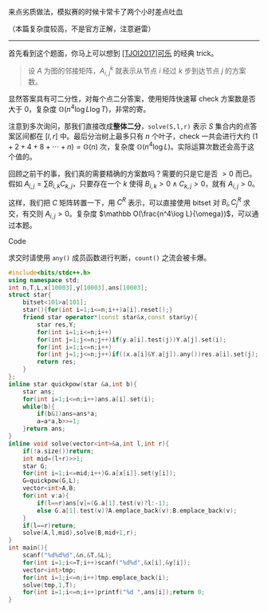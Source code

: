 来点劣质做法，模拟赛的时候卡常卡了两个小时差点吐血

（本篇复杂度较高，不是官方正解，注意避雷）

---

首先看到这个题面，你马上可以想到 [[TJOI2017]可乐](https://www.luogu.com.cn/problem/P3758) 的经典 trick。

> 设 $A$ 为图的邻接矩阵，$A^k_{i,j}$ 就表示从节点 $i$ 经过 $k$ 步到达节点 $j$ 的方案数。

显然答案具有可二分性，对每个点二分答案，使用矩阵快速幂 check 方案数是否大于 $0$，复杂度 $\mathbb O(n^4\log L\log T)$，非常的寄。

注意到多次询问，那我们直接改成**整体二分**，```solve(S,l,r)``` 表示 $S$ 集合内的点答案区间都在 $[l,r]$ 中。最后分治树上最多只有 $n$ 个叶子，check 一共会进行大约 $(1+2+4+8+\cdots+n)=\mathbb O(n)$ 次，复杂度 $\mathbb O(n^4\log L)$。实际运算次数还会高于这个值的。

回顾之前干的事，我们真的需要精确的方案数吗？需要的只是它是否 $>0$ 而已。假如 $A_{i,j}=\sum B_{i,k}C_{k,j}$，只要存在一个 $k$ 使得 $B_{i,k}>0\land C_{k,j}>0$，就有 $A_{i,j}>0$。

这样，我们把 $C$ 矩阵转置一下，用 $C^R$ 表示，可以直接使用 bitset 对 $B_i,C^R_j$ 求交，有交则 $A_{i,j}>0$。复杂度 $\mathbb O(\frac{n^4\log L}{\omega})$，可以通过本题。

Code

求交时请使用 ```any()``` 成员函数进行判断，```count()``` 之流会被卡爆。

```cpp
#include<bits/stdc++.h>
using namespace std;
int n,T,L,x[10003],y[10003],ans[10003];
struct star{
	bitset<101>a[101];
	star(){for(int i=1;i<=n;i++)a[i].reset();}
	friend star operator*(const star&x,const star&y){
		star res,Y;
		for(int i=1;i<=n;i++)
		for(int j=1;j<=n;j++)if(y.a[i].test(j))Y.a[j].set(i);
		for(int i=1;i<=n;i++)
		for(int j=1;j<=n;j++)if((x.a[i]&Y.a[j]).any())res.a[i].set(j);
		return res;
	}
};
inline star quickpow(star &a,int b){
	star ans;
	for(int i=1;i<=n;i++)ans.a[i].set(i);
	while(b){
		if(b&1)ans=ans*a;
		a=a*a,b>>=1;
	}return ans;
}
inline void solve(vector<int>&a,int l,int r){
	if(!a.size())return;
	int mid=(l+r)>>1;
	star G;
	for(int i=1;i<=mid;i++)G.a[x[i]].set(y[i]);
	G=quickpow(G,L);
	vector<int>A,B;
	for(int v:a){
		if(l==r)ans[v]=(G.a[1].test(v)?l:-1);
		else G.a[1].test(v)?A.emplace_back(v):B.emplace_back(v);
	}
	if(l==r)return;
	solve(A,l,mid),solve(B,mid+1,r);
}
int main(){
	scanf("%d%d%d",&n,&T,&L);
	for(int i=1;i<=T;i++)scanf("%d%d",&x[i],&y[i]);
	vector<int>tmp;
	for(int i=1;i<=n;i++)tmp.emplace_back(i);
	solve(tmp,1,T);
	for(int i=1;i<=n;i++)printf("%d ",ans[i]);return 0;
}
```
